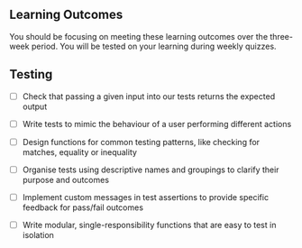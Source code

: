 ## Learning Outcomes

You should be focusing on meeting these learning outcomes over the three-week period. You will be tested on your learning during weekly quizzes.

## Testing

- [ ] Check that passing a given input into our tests returns the expected output

- [ ] Write tests to mimic the behaviour of a user performing different actions

- [ ] Design functions for common testing patterns, like checking for matches, equality or inequality

- [ ] Organise tests using descriptive names and groupings to clarify their purpose and outcomes

- [ ] Implement custom messages in test assertions to provide specific feedback for pass/fail outcomes
 
- [ ] Write modular, single-responsibility functions that are easy to test in isolation



